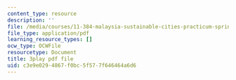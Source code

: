 ```yaml
---
content_type: resource
description: ''
file: /media/courses/11-384-malaysia-sustainable-cities-practicum-spring-2018/c3e9e0294867f0bc5f577f646464a6d6_WFbNs3fZJAo.pdf
file_type: application/pdf
learning_resource_types: []
ocw_type: OCWFile
resourcetype: Document
title: 3play pdf file
uid: c3e9e029-4867-f0bc-5f57-7f646464a6d6
---
```

